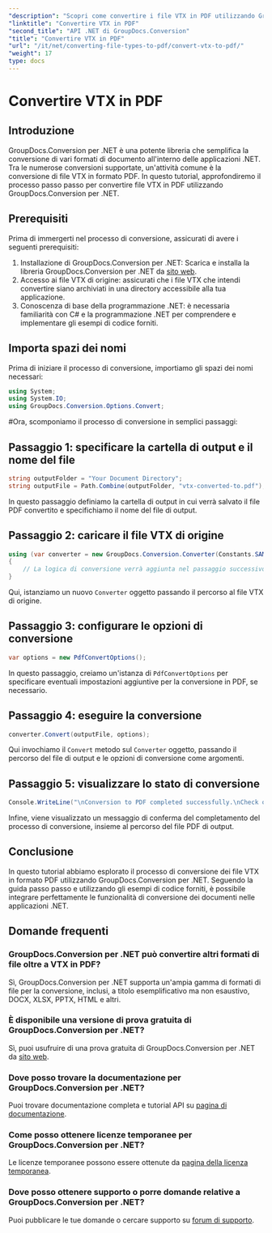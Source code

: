 ```yaml
---
"description": "Scopri come convertire i file VTX in PDF utilizzando GroupDocs.Conversion per .NET. Guida dettagliata con esempi di codice per un'integrazione perfetta."
"linktitle": "Convertire VTX in PDF"
"second_title": "API .NET di GroupDocs.Conversion"
"title": "Convertire VTX in PDF"
"url": "/it/net/converting-file-types-to-pdf/convert-vtx-to-pdf/"
"weight": 17
type: docs
---
```

# Convertire VTX in PDF

## Introduzione
GroupDocs.Conversion per .NET è una potente libreria che semplifica la conversione di vari formati di documento all'interno delle applicazioni .NET. Tra le numerose conversioni supportate, un'attività comune è la conversione di file VTX in formato PDF. In questo tutorial, approfondiremo il processo passo passo per convertire file VTX in PDF utilizzando GroupDocs.Conversion per .NET.
## Prerequisiti
Prima di immergerti nel processo di conversione, assicurati di avere i seguenti prerequisiti:
1. Installazione di GroupDocs.Conversion per .NET: Scarica e installa la libreria GroupDocs.Conversion per .NET da [sito web](https://releases.groupdocs.com/conversion/net/).
2. Accesso ai file VTX di origine: assicurati che i file VTX che intendi convertire siano archiviati in una directory accessibile alla tua applicazione.
3. Conoscenza di base della programmazione .NET: è necessaria familiarità con C# e la programmazione .NET per comprendere e implementare gli esempi di codice forniti.

## Importa spazi dei nomi
Prima di iniziare il processo di conversione, importiamo gli spazi dei nomi necessari:
```csharp
using System;
using System.IO;
using GroupDocs.Conversion.Options.Convert;
```
#Ora, scomponiamo il processo di conversione in semplici passaggi:
## Passaggio 1: specificare la cartella di output e il nome del file
```csharp
string outputFolder = "Your Document Directory";
string outputFile = Path.Combine(outputFolder, "vtx-converted-to.pdf");
```
In questo passaggio definiamo la cartella di output in cui verrà salvato il file PDF convertito e specifichiamo il nome del file di output.
## Passaggio 2: caricare il file VTX di origine
```csharp
using (var converter = new GroupDocs.Conversion.Converter(Constants.SAMPLE_VTX))
{
    // La logica di conversione verrà aggiunta nel passaggio successivo
}
```
Qui, istanziamo un nuovo `Converter` oggetto passando il percorso al file VTX di origine.
## Passaggio 3: configurare le opzioni di conversione
```csharp
var options = new PdfConvertOptions();
```
In questo passaggio, creiamo un'istanza di `PdfConvertOptions` per specificare eventuali impostazioni aggiuntive per la conversione in PDF, se necessario.
## Passaggio 4: eseguire la conversione
```csharp
converter.Convert(outputFile, options);
```
Qui invochiamo il `Convert` metodo sul `Converter` oggetto, passando il percorso del file di output e le opzioni di conversione come argomenti.
## Passaggio 5: visualizzare lo stato di conversione
```csharp
Console.WriteLine("\nConversion to PDF completed successfully.\nCheck output in {0}", outputFolder);
```
Infine, viene visualizzato un messaggio di conferma del completamento del processo di conversione, insieme al percorso del file PDF di output.

## Conclusione
In questo tutorial abbiamo esplorato il processo di conversione dei file VTX in formato PDF utilizzando GroupDocs.Conversion per .NET. Seguendo la guida passo passo e utilizzando gli esempi di codice forniti, è possibile integrare perfettamente le funzionalità di conversione dei documenti nelle applicazioni .NET.
## Domande frequenti
### GroupDocs.Conversion per .NET può convertire altri formati di file oltre a VTX in PDF?
Sì, GroupDocs.Conversion per .NET supporta un'ampia gamma di formati di file per la conversione, inclusi, a titolo esemplificativo ma non esaustivo, DOCX, XLSX, PPTX, HTML e altri.
### È disponibile una versione di prova gratuita di GroupDocs.Conversion per .NET?
Sì, puoi usufruire di una prova gratuita di GroupDocs.Conversion per .NET da [sito web](https://releases.groupdocs.com/).
### Dove posso trovare la documentazione per GroupDocs.Conversion per .NET?
Puoi trovare documentazione completa e tutorial API su [pagina di documentazione](https://tutorials.groupdocs.com/conversion/net/).
### Come posso ottenere licenze temporanee per GroupDocs.Conversion per .NET?
Le licenze temporanee possono essere ottenute da [pagina della licenza temporanea](https://purchase.groupdocs.com/temporary-license/).
### Dove posso ottenere supporto o porre domande relative a GroupDocs.Conversion per .NET?
Puoi pubblicare le tue domande o cercare supporto su [forum di supporto](https://forum.groupdocs.com/c/conversion/11).